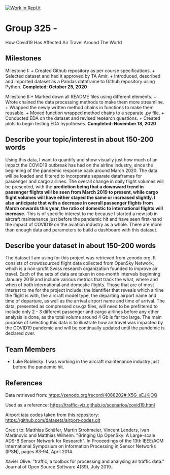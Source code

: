 [![Work in Repl.it](https://classroom.github.com/assets/work-in-replit-14baed9a392b3a25080506f3b7b6d57f295ec2978f6f33ec97e36a161684cbe9.svg)](https://classroom.github.com/online_ide?assignment_repo_id=312174&assignment_repo_type=GroupAssignmentRepo)
# Group 325 - 

How Covid19 Has Affected Air Travel Around The World

## Milestones

Milestone I: + Created Github repository as per course specifications.
             + Selected dataset and had it approved by TA Amir. 
             + Introduced, described and imported dataset as a Pandas dataframe to Github repository using Python.
    **Completed: October 25, 2020**

Milestone II:+ Marked down all README files using different elements.
             + Wrote chained the data processing methods to make them more streamline.
             + Wrapped the newly written method chains in functions to make them reusable.
             + Moved function wrapped method chains to a separate .py file.
             + Conducted EDA on the dataset and revised research questions. 
             + Created plots to begin testing EDA hypotheses.
    **Completed: November 18, 2020**


## Describe your topic/interest in about 150-200 words

Using this data, I want to quantify and show visually just how much of an impact the COVID19 outbreak has had on the airline industry, since the beginning of the pandemic response back around March 2020. The data will be loaded and filtered to incorporate separate dataframes for passenger and cargo airlines. The overall change in daily flight volumes will be presented, with the **prediction being that a downward trend in passenger flights will be seen from March 2019 to present, while cargo flight volumes will have either stayed the same or increased slightly. I also anticipate that with a decrease in overall passenger flights from March onwards this year, the ratio of domestic to international flights will increase.**
This is of specific interest to me because I started a new job in aircraft maintenance just before the pandemic hit and have seen first-hand the impact of COVID19 on the aviation industry as a whole. There are more than enough data and parameters to build a dashboard with this dataset. 

## Describe your dataset in about 150-200 words

The dataset I am using for this project was retrieved from zenodo.org. It consists of crowdsourced flight data collected from OpenSky Network, which is a non-profit Swiss research organization founded to improve air travel. Each of the sets of data are taken in one-month intervals beginning January 2019 and include various metrics that track the what, where and when of both international and domestic flights. Those that are of most interest to me for the project include: the identifier that reveals which airline the flight is with, the aircraft model type, the departing airport name and time of departure, as well as the arrival airport name and time of arrival. The data, presented as compressed csv.gz files, will need to be prefiltered to include only 2 - 3 different passenger and cargo airlines before any other analysis is done, as the total volume around 4 Gb is far too large. The main purpose of selecting this data is to illustrate how air travel was impacted by the COVID19 pandemic and will be continually updated until the pandemic is declared over.

## Team Members

- Luke Roblesky: I was working in the aircraft maintenance industry just before the pandemic hit.

## References

Data retrieved from:
https://zenodo.org/record/4088202#.X5G_sEJKjOQ

Used as a reference:
https://traffic-viz.github.io/scenarios/covid19.html

Airport iata codes taken from this repository:
https://github.com/datasets/airport-codes.git

Credit to:
Matthias Schäfer, Martin Strohmeier, Vincent Lenders, Ivan Martinovic and Matthias Wilhelm.
"Bringing Up OpenSky: A Large-scale ADS-B Sensor Network for Research".
In Proceedings of the 13th IEEE/ACM International Symposium on Information Processing in Sensor Networks (IPSN), pages 83-94, April 2014.

Xavier Olive.
"traffic, a toolbox for processing and analysing air traffic data."
Journal of Open Source Software 4(39), July 2019.



